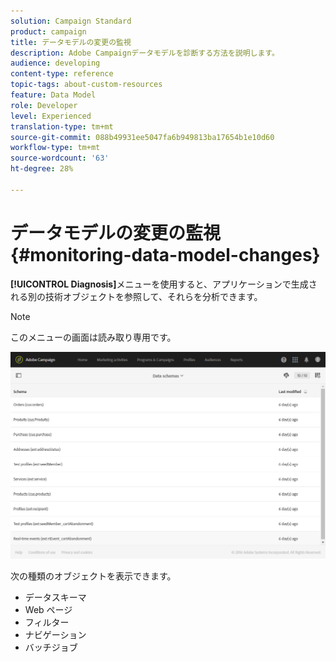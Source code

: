 ```yaml
---
solution: Campaign Standard
product: campaign
title: データモデルの変更の監視
description: Adobe Campaignデータモデルを診断する方法を説明します。
audience: developing
content-type: reference
topic-tags: about-custom-resources
feature: Data Model
role: Developer
level: Experienced
translation-type: tm+mt
source-git-commit: 088b49931ee5047fa6b949813ba17654b1e10d60
workflow-type: tm+mt
source-wordcount: '63'
ht-degree: 28%

---
```



# データモデルの変更の監視{#monitoring-data-model-changes}

**[!UICONTROL Diagnosis]**&#x200B;メニューを使用すると、アプリケーションで生成される別の技術オブジェクトを参照して、それらを分析できます。

>[!NOTE]
>
>このメニューの画面は読み取り専用です。

![](assets/diagnostic.png)

次の種類のオブジェクトを表示できます。

* データスキーマ
* Web ページ
* フィルター
* ナビゲーション
* バッチジョブ

